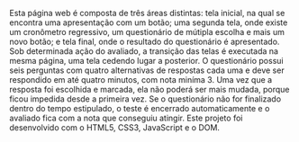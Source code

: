 Esta página web é composta de três áreas distintas: tela inicial, na qual se encontra uma apresentação com um botão; uma segunda tela, onde existe um cronômetro regressivo, um questionário de mútipla escolha e mais um novo botão; e tela final, onde o resultado do questionário é apresentado. Sob determinada ação do avaliado, a transição das telas é executada na mesma página, uma tela cedendo lugar a posterior. O questionário possui seis perguntas com quatro alternativas de respostas cada uma e deve ser respondido em até quatro minutos, com nota miníma 3. Uma vez que a resposta foi escolhida e marcada, ela não poderá ser mais mudada, porque ficou impedida desde a primeira vez. Se o questionário não for finalizado dentro do tempo estipulado, o teste é encerrado automaticamente e o avaliado fica com a nota que conseguiu atingir. Este projeto foi desenvolvido com o HTML5, CSS3, JavaScript e o DOM.